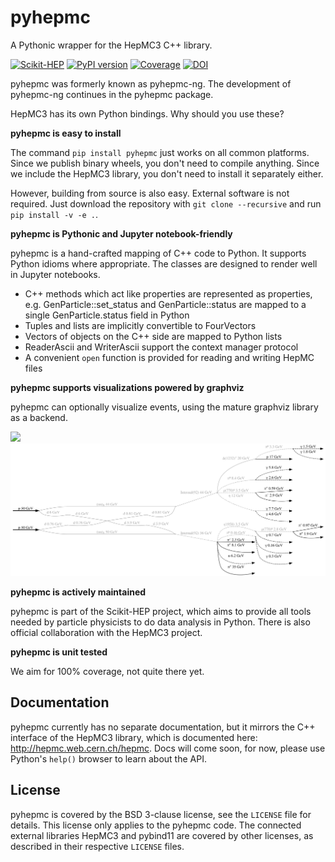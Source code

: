 # pyhepmc

A Pythonic wrapper for the HepMC3 C++ library.

[![Scikit-HEP](https://scikit-hep.org/assets/images/Scikit--HEP-Project-blue.svg)](https://scikit-hep.org/)
[![PyPI version](https://badge.fury.io/py/pyhepmc.svg)](https://badge.fury.io/py/pyhepmc)
[![Coverage](https://coveralls.io/repos/github/scikit-hep/pyhepmc/badge.svg)](https://coveralls.io/github/scikit-hep/pyhepmc)
[![DOI](https://zenodo.org/badge/DOI/10.5281/zenodo.7013498.svg)](https://doi.org/10.5281/zenodo.7013498)

pyhepmc was formerly known as pyhepmc-ng. The development of pyhepmc-ng continues in the pyhepmc package.

HepMC3 has its own Python bindings. Why should you use these?

**pyhepmc is easy to install**

The command `pip install pyhepmc` just works on all common platforms. Since we publish binary wheels, you don't need to compile anything. Since we include the HepMC3 library, you don't need to install it separately either.

However, building from source is also easy. External software is not required. Just download the repository with `git clone --recursive` and run `pip install -v -e .`.

**pyhepmc is Pythonic and Jupyter notebook-friendly**

pyhepmc is a hand-crafted mapping of C++ code to Python. It supports Python idioms
where appropriate. The classes are designed to render well in Jupyter notebooks.

- C++ methods which act like properties are represented as properties,
  e.g. GenParticle::set_status and GenParticle::status are mapped to a single
  GenParticle.status field in Python
- Tuples and lists are implicitly convertible to FourVectors
- Vectors of objects on the C++ side are mapped to Python lists
- ReaderAscii and WriterAscii support the context manager protocol
- A convenient `open` function is provided for reading and writing HepMC files

**pyhepmc supports visualizations powered by graphviz**

pyhepmc can optionally visualize events, using the mature graphviz library as a backend.

![](pyhepmc.svg)
![](docs/pyhepmc.svg)

**pyhepmc is actively maintained**

pyhepmc is part of the Scikit-HEP project, which aims to provide all tools needed by particle physicists to do data analysis in Python. There is also official collaboration with the HepMC3 project.

**pyhepmc is unit tested**

We aim for 100% coverage, not quite there yet.

## Documentation

pyhepmc currently has no separate documentation, but it mirrors the C++ interface of the HepMC3 library, which is documented here: http://hepmc.web.cern.ch/hepmc. Docs will come soon, for now, please use Python's `help()` browser to learn about the API.

## License

pyhepmc is covered by the BSD 3-clause license, see the `LICENSE` file for details. This license only applies to the pyhepmc code. The connected external libraries HepMC3 and pybind11 are covered by other licenses, as described in their respective `LICENSE` files.
